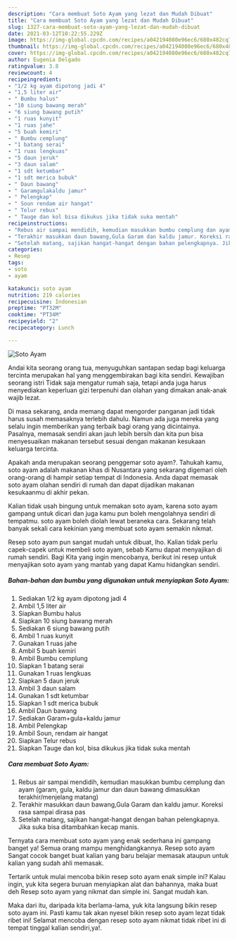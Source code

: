 ```yaml
---
description: "Cara membuat Soto Ayam yang lezat dan Mudah Dibuat"
title: "Cara membuat Soto Ayam yang lezat dan Mudah Dibuat"
slug: 1327-cara-membuat-soto-ayam-yang-lezat-dan-mudah-dibuat
date: 2021-03-12T10:22:55.229Z
image: https://img-global.cpcdn.com/recipes/a042194080e96ec6/680x482cq70/soto-ayam-foto-resep-utama.jpg
thumbnail: https://img-global.cpcdn.com/recipes/a042194080e96ec6/680x482cq70/soto-ayam-foto-resep-utama.jpg
cover: https://img-global.cpcdn.com/recipes/a042194080e96ec6/680x482cq70/soto-ayam-foto-resep-utama.jpg
author: Eugenia Delgado
ratingvalue: 3.8
reviewcount: 4
recipeingredient:
- "1/2 kg ayam dipotong jadi 4"
- "1,5 liter air"
- " Bumbu halus"
- "10 siung bawang merah"
- "6 siung bawang putih"
- "1 ruas kunyit"
- "1 ruas jahe"
- "5 buah kemiri"
- " Bumbu cemplung"
- "1 batang serai"
- "1 ruas lengkuas"
- "5 daun jeruk"
- "3 daun salam"
- "1 sdt ketumbar"
- "1 sdt merica bubuk"
- " Daun bawang"
- " Garamgulakaldu jamur"
- " Pelengkap"
- " Soun rendam air hangat"
- " Telur rebus"
- " Tauge dan kol bisa dikukus jika tidak suka mentah"
recipeinstructions:
- "Rebus air sampai mendidih, kemudian masukkan bumbu cemplung dan ayam (garam, gula, kaldu jamur dan daun bawang dimasukkan terakhir/menjelang matang)"
- "Terakhir masukkan daun bawang,Gula Garam dan kaldu jamur. Koreksi rasa sampai dirasa pas"
- "Setelah matang, sajikan hangat-hangat dengan bahan pelengkapnya. Jika suka bisa ditambahkan kecap manis."
categories:
- Resep
tags:
- soto
- ayam

katakunci: soto ayam 
nutrition: 219 calories
recipecuisine: Indonesian
preptime: "PT32M"
cooktime: "PT34M"
recipeyield: "2"
recipecategory: Lunch

---
```



![Soto Ayam](https://img-global.cpcdn.com/recipes/a042194080e96ec6/680x482cq70/soto-ayam-foto-resep-utama.jpg)

Andai kita seorang orang tua, menyuguhkan santapan sedap bagi keluarga tercinta merupakan hal yang menggembirakan bagi kita sendiri. Kewajiban seorang istri Tidak saja mengatur rumah saja, tetapi anda juga harus menyediakan keperluan gizi terpenuhi dan olahan yang dimakan anak-anak wajib lezat.

Di masa  sekarang, anda memang dapat mengorder panganan jadi tidak harus susah memasaknya terlebih dahulu. Namun ada juga mereka yang selalu ingin memberikan yang terbaik bagi orang yang dicintainya. Pasalnya, memasak sendiri akan jauh lebih bersih dan kita pun bisa menyesuaikan makanan tersebut sesuai dengan makanan kesukaan keluarga tercinta. 



Apakah anda merupakan seorang penggemar soto ayam?. Tahukah kamu, soto ayam adalah makanan khas di Nusantara yang sekarang digemari oleh orang-orang di hampir setiap tempat di Indonesia. Anda dapat memasak soto ayam olahan sendiri di rumah dan dapat dijadikan makanan kesukaanmu di akhir pekan.

Kalian tidak usah bingung untuk memakan soto ayam, karena soto ayam gampang untuk dicari dan juga kamu pun boleh mengolahnya sendiri di tempatmu. soto ayam boleh diolah lewat beraneka cara. Sekarang telah banyak sekali cara kekinian yang membuat soto ayam semakin nikmat.

Resep soto ayam pun sangat mudah untuk dibuat, lho. Kalian tidak perlu capek-capek untuk membeli soto ayam, sebab Kamu dapat menyajikan di rumah sendiri. Bagi Kita yang ingin mencobanya, berikut ini resep untuk menyajikan soto ayam yang mantab yang dapat Kamu hidangkan sendiri.

<!--inarticleads1-->

##### Bahan-bahan dan bumbu yang digunakan untuk menyiapkan Soto Ayam:

1. Sediakan 1/2 kg ayam dipotong jadi 4
1. Ambil 1,5 liter air
1. Siapkan  Bumbu halus
1. Siapkan 10 siung bawang merah
1. Sediakan 6 siung bawang putih
1. Ambil 1 ruas kunyit
1. Gunakan 1 ruas jahe
1. Ambil 5 buah kemiri
1. Ambil  Bumbu cemplung
1. Siapkan 1 batang serai
1. Gunakan 1 ruas lengkuas
1. Siapkan 5 daun jeruk
1. Ambil 3 daun salam
1. Gunakan 1 sdt ketumbar
1. Siapkan 1 sdt merica bubuk
1. Ambil  Daun bawang
1. Sediakan  Garam+gula+kaldu jamur
1. Ambil  Pelengkap
1. Ambil  Soun, rendam air hangat
1. Siapkan  Telur rebus
1. Siapkan  Tauge dan kol, bisa dikukus jika tidak suka mentah




<!--inarticleads2-->

##### Cara membuat Soto Ayam:

1. Rebus air sampai mendidih, kemudian masukkan bumbu cemplung dan ayam (garam, gula, kaldu jamur dan daun bawang dimasukkan terakhir/menjelang matang)
1. Terakhir masukkan daun bawang,Gula Garam dan kaldu jamur. Koreksi rasa sampai dirasa pas
1. Setelah matang, sajikan hangat-hangat dengan bahan pelengkapnya. Jika suka bisa ditambahkan kecap manis.




Ternyata cara membuat soto ayam yang enak sederhana ini gampang banget ya! Semua orang mampu menghidangkannya. Resep soto ayam Sangat cocok banget buat kalian yang baru belajar memasak ataupun untuk kalian yang sudah ahli memasak.

Tertarik untuk mulai mencoba bikin resep soto ayam enak simple ini? Kalau ingin, yuk kita segera buruan menyiapkan alat dan bahannya, maka buat deh Resep soto ayam yang nikmat dan simple ini. Sangat mudah kan. 

Maka dari itu, daripada kita berlama-lama, yuk kita langsung bikin resep soto ayam ini. Pasti kamu tak akan nyesel bikin resep soto ayam lezat tidak ribet ini! Selamat mencoba dengan resep soto ayam nikmat tidak ribet ini di tempat tinggal kalian sendiri,ya!.

